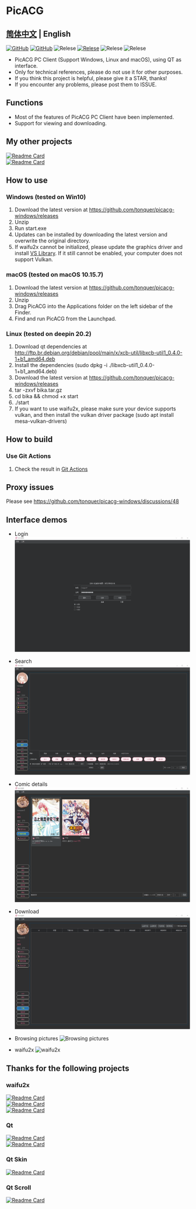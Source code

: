 # PicACG

## [简体中文](README.md) | English

[![GitHub](https://img.shields.io/github/license/tonquer/picacg-windows)](https://raw.githubusercontent.com/tonquer/picacg-windows/master/LICENSE.txt) 
[![GitHub](https://img.shields.io/github/workflow/status/tonquer/picacg-windows/CI?label=CI)](https://github.com/tonquer/picacg-windows/actions)
![Relese](https://img.shields.io/badge/Python-3.7.9%2B-brightgreen)
[![Relese](https://img.shields.io/github/v/release/tonquer/picacg-windows)](https://github.com/tonquer/picacg-windows/releases)
![Relese](https://img.shields.io/github/downloads/tonquer/picacg-windows/latest/total)
![Relese](https://img.shields.io/github/downloads/tonquer/picacg-windows/total)

- PicACG PC Client (Support Windows, Linux and macOS), using QT as interface.
- Only for technical references, please do not use it for other purposes.
- If you think this project is helpful, please give it a STAR, thanks!
- If you encounter any problems, please post them to ISSUE.
## Functions
- Most of the features of PicACG PC Client have been implemented.
- Support for viewing and downloading.

## My other projects
 [![Readme Card](https://github-readme-stats.vercel.app/api/pin/?username=tonquer&repo=ehentai-windows)](https://github.com/tonquer/ehentai-windows)  
 [![Readme Card](https://github-readme-stats.vercel.app/api/pin/?username=tonquer&repo=waifu2x-vulkan)](https://github.com/tonquer/waifu2x-vulkan)
## How to use
  ### Windows (tested on Win10)
  1. Download the latest version at https://github.com/tonquer/picacg-windows/releases
  2. Unzip
  3. Run start.exe
  4. Updates can be installed by downloading the latest version and overwrite the original directory.
  5. If waifu2x cannot be initialized, please update the graphics driver and install [VS Library](https://download.visualstudio.microsoft.com/download/pr/366c0fb9-fe05-4b58-949a-5bc36e50e370/015EDD4E5D36E053B23A01ADB77A2B12444D3FB6ECCEFE23E3A8CD6388616A16/VC_redist.x64.exe). If it still cannot be enabled, your computer does not support Vulkan.
  ### macOS (tested on macOS 10.15.7)
  1. Download the latest version at https://github.com/tonquer/picacg-windows/releases
  2. Unzip
  3. Drag PicACG into the Applications folder on the left sidebar of the Finder.
  4. Find and run PicACG from the Launchpad.
  ### Linux (tested on deepin 20.2)
  1. Download qt dependencies at http://ftp.br.debian.org/debian/pool/main/x/xcb-util/libxcb-util1_0.4.0-1+b1_amd64.deb
  2. Install the dependencies (sudo dpkg -i ./libxcb-util1_0.4.0-1+b1_amd64.deb)
  3. Download the latest version at https://github.com/tonquer/picacg-windows/releases
  4. tar -zxvf bika.tar.gz
  5. cd bika && chmod +x start
  6. ./start
  7. If you want to use waifu2x, please make sure your device supports vulkan, and then install the vulkan driver package (sudo apt install mesa-vulkan-drivers)

## How to build
  ### Use Git Actions
  1. Check the result in [Git Actions](https://github.com/tonquer/picacg-windows/actions)

## Proxy issues
  Please see https://github.com/tonquer/picacg-windows/discussions/48

## Interface demos

* Login
![Login](example/登录.gif)

* Search
![Search](example/搜索.gif)

* Comic details
![Comic details](example/漫画详情.gif)

* Download
![Download](example/下载.gif)

* Browsing pictures
![Browsing pictures](example/看图.gif)

* waifu2x
![waifu2x](example/waifu2x.gif)

## Thanks for the following projects
  ### waifu2x
   [![Readme Card](https://github-readme-stats.vercel.app/api/pin/?username=nagadomi&repo=waifu2x)](https://github.com/nagadomi/waifu2x)  
   [![Readme Card](https://github-readme-stats.vercel.app/api/pin/?username=nihui&repo=waifu2x-ncnn-vulkan)](https://github.com/nagadomi/waifu2x-ncnn-vulkan)  
   [![Readme Card](https://github-readme-stats.vercel.app/api/pin/?username=tonquer&repo=waifu2x-vulkan)](https://github.com/tonquer/waifu2x-vulkan)  
  ### Qt
   [![Readme Card](https://github-readme-stats.vercel.app/api/pin/?username=PyQt5&repo=PyQt)](https://github.com/PyQt5/PyQt)  
   [![Readme Card](https://github-readme-stats.vercel.app/api/pin/?username=PyQt5&repo=PyQtClient)](https://github.com/PyQt5/PyQtClient)  
  ### Qt Skin
   [![Readme Card](https://github-readme-stats.vercel.app/api/pin/?username=satchelwu&repo=QSS-Skin-Builder)](https://github.com/satchelwu/QSS-Skin-Builder)  
  ### Qt Scroll
   [![Readme Card](https://github-readme-stats.vercel.app/api/pin/?username=zhiyiYo&repo=Groove)](https://github.com/zhiyiYo/Groove)  
